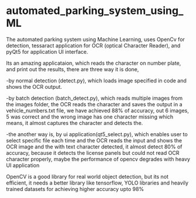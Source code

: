 # automated_parking_system_using_ML

The automated parking system using Machine Learning, uses OpenCv for detection, tessaract application for OCR (optical Character Reader), and pyQt5 for application UI interface.

Its an amazing applicataion, which reads the character on number plate, and print out the results, there are three way it is done, 

-by normal detection (detect.py), which loads image specified in code and shows the OCR output.

-by batch detection (batch_detect.py), which reads multiple images from the images folder, the OCR reads the character and saves the output in a vehicle_numbers.txt file, we have achieved 88% of accuracy, out 6 images, 5 was correct and the wrong image has one character missing which means, it almost captures the character and detects the.

-the another way is, by ui application(qt5_select.py), which enables user to select specific file each time and the OCR reads the input and shows the OCR image and the with text character detected, it almost detect 80% of accuracy, because it detects the license panels but could not read OCR character properly, maybe the performance of opencv degrades with heavy UI application


OpenCV is a good library for real world object detection, but its not efficient, it needs a better library like tensorflow, YOLO libraries and heavily trained datasets for achieving higher accuracy upto 98%
